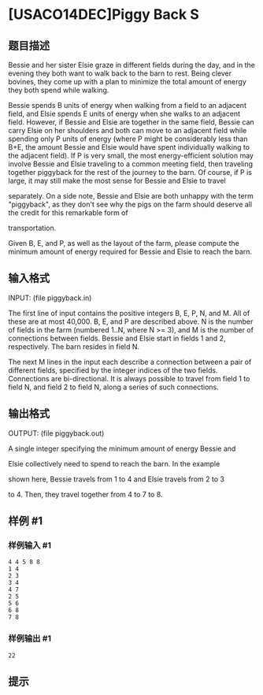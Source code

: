 # [USACO14DEC]Piggy Back S

## 题目描述

Bessie and her sister Elsie graze in different fields during the day, and in the evening they both want to walk back to the barn to rest. Being clever bovines, they come up with a plan to minimize the total amount of energy they both spend while walking.

Bessie spends B units of energy when walking from a field to an adjacent field, and Elsie spends E units of energy when she walks to an adjacent field.  However, if Bessie and Elsie are together in the same field, Bessie can carry Elsie on her shoulders and both can move to an adjacent field while spending only P units of energy (where P might be considerably less than B+E, the amount Bessie and Elsie would have spent individually walking to the adjacent field).  If P is very small, the most energy-efficient solution may involve Bessie and Elsie traveling to a common meeting field, then traveling together piggyback for the rest of the journey to the barn.  Of course, if P is large, it may still make the most sense for Bessie and Elsie to travel

separately.  On a side note, Bessie and Elsie are both unhappy with the term "piggyback", as they don't see why the pigs on the farm should deserve all the credit for this remarkable form of

transportation.

Given B, E, and P, as well as the layout of the farm, please compute the minimum amount of energy required for Bessie and Elsie to reach the barn.



## 输入格式

INPUT: (file piggyback.in) 

The first line of input contains the positive integers B, E, P, N, and M.  All of these are at most 40,000.  B, E, and P are described above. N is the number of fields in the farm (numbered 1..N, where N >= 3), and M is the number of connections between fields.  Bessie and Elsie start in fields 1 and 2, respectively.  The barn resides in field N. 

The next M lines in the input each describe a connection between a pair of different fields, specified by the integer indices of the two fields.  Connections are bi-directional.  It is always possible to travel from field 1 to field N, and field 2 to field N, along a series of such connections.


## 输出格式

OUTPUT: (file piggyback.out) 

A single integer specifying the minimum amount of energy Bessie and

Elsie collectively need to spend to reach the barn.  In the example

shown here, Bessie travels from 1 to 4 and Elsie travels from 2 to 3

to 4.  Then, they travel together from 4 to 7 to 8.


## 样例 #1

### 样例输入 #1
```
4 4 5 8 8 
1 4 
2 3 
3 4 
4 7 
2 5 
5 6 
6 8 
7 8
```

### 样例输出 #1

```
22
```

## 提示


